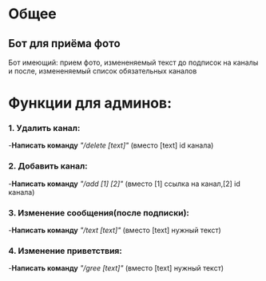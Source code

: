 # Общее
## Бот для приёма фото
Бот имеющий: прием фото, измененяемый текст до подписок на каналы и после, измененяемый список обязательных каналов 

# Функции для админов:
### 1. Удалить канал:
-**Написать команду** _"/delete [text]"_ (вместо [text] id канала)
   
### 2. Добавить канал:
-**Написать команду** _"/add [1] [2]"_ (вместо [1] ссылка на канал,[2] id канала)

### 3. Изменение сообщения(после подписки):
-**Написать команду** _"/text [text]"_ (вместо [text] нужный текст)
    
### 4. Изменение приветствия:
-**Написать команду** _"/gree [text]"_ (вместо [text] нужный текст)







